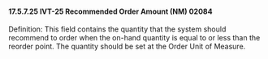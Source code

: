 #### 17.5.7.25 IVT-25 Recommended Order Amount (NM) 02084

Definition: This field contains the quantity that the system should recommend to order when the on-hand quantity is equal to or less than the reorder point. The quantity should be set at the Order Unit of Measure.
